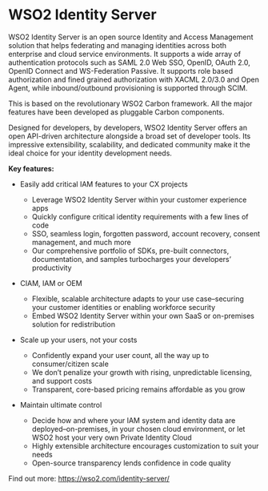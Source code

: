 # WSO2 Identity Server

WSO2 Identity Server is an open source Identity and Access Management solution that helps federating and managing identities across both enterprise and cloud service environments. It supports a wide array of authentication protocols such as SAML 2.0 Web SSO, OpenID, OAuth 2.0, OpenID Connect and WS-Federation Passive. It supports role based authorization and fined grained authorization with XACML 2.0/3.0 and Open Agent, while inbound/outbound provisioning is supported through SCIM. 

This is based on the revolutionary WSO2 Carbon framework. All the major features have been developed as pluggable Carbon components. 

Designed for developers, by developers, WSO2 Identity Server offers an open API-driven architecture alongside a broad set of developer tools.
Its impressive extensibility, scalability, and dedicated community make it the ideal choice for your identity development needs. 

<strong>Key features:</strong>
* Easily add critical IAM features to your CX projects
  * Leverage WSO2 Identity Server within your customer experience apps 
  * Quickly configure critical identity requirements with a few lines of code 
  * SSO, seamless login, forgotten password, account recovery, consent management, and much more 
  * Our comprehensive portfolio of SDKs, pre-built connectors, documentation, and samples turbocharges your developers’ productivity 

* CIAM, IAM or OEM
  * Flexible, scalable architecture adapts to your use case–securing your customer identities or enabling workforce security 
  * Embed WSO2 Identity Server within your own SaaS or on-premises solution for redistribution 
   
* Scale up your users, not your costs
  * Confidently expand your user count, all the way up to consumer/citizen scale
  * We don’t penalize your growth with rising, unpredictable licensing, and support costs
  * Transparent, core-based pricing remains affordable as you grow

* Maintain ultimate control
  * Decide how and where your IAM system and identity data are deployed–on-premises, in your chosen cloud environment, or let WSO2 host your very own Private Identity Cloud
  * Highly extensible architecture encourages customization to suit your needs
  * Open-source transparency lends confidence in code quality

Find out more: https://wso2.com/identity-server/
